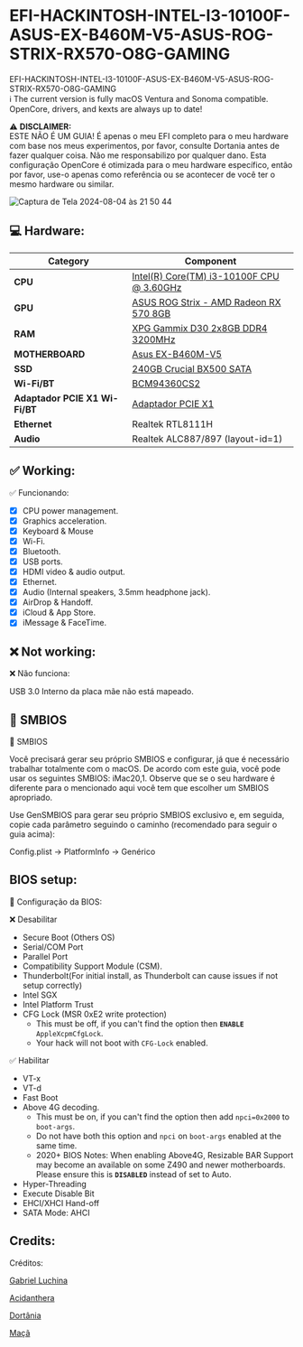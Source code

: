 # EFI-HACKINTOSH-INTEL-I3-10100F-ASUS-EX-B460M-V5-ASUS-ROG-STRIX-RX570-O8G-GAMING
EFI-HACKINTOSH-INTEL-I3-10100F-ASUS-EX-B460M-V5-ASUS-ROG-STRIX-RX570-O8G-GAMING
<br/>
ℹ️ The current version is fully macOS  Ventura and Sonoma compatible. OpenCore, drivers, and kexts are always up to date!

:warning: **DISCLAIMER:**
<br/>
 ESTE NÃO É UM GUIA!
É apenas o meu EFI completo para o meu hardware com base nos meus experimentos, por favor, consulte Dortania antes de fazer qualquer coisa. Não me responsabilizo por qualquer dano. Esta configuração OpenCore é otimizada para o meu hardware específico, então por favor, use-o apenas como referência ou se acontecer de você ter o mesmo hardware ou similar.


![Captura de Tela 2024-08-04 às 21 50 44](https://github.com/user-attachments/assets/fe7615de-facb-4c5a-a764-01d37a306435)



## :computer: Hardware:

| **Category** | **Component**                                                                    |
| ------------ | -------------------------------------------------------------------------------- |
| **CPU**      |  [Intel(R) Core(TM) i3-10100F CPU @ 3.60GHz](https://www.intel.com.br/content/www/br/pt/products/sku/203473/intel-core-i310100f-processor-6m-cache-up-to-4-30-ghz/specifications.html)                                      |
| **GPU**      |  [ASUS ROG Strix - AMD Radeon RX 570  8GB](https://www.asus.com/br/supportonly/rog-strix-rx570-o8g-gaming/helpdesk_manual/)                                          |
| **RAM**      |  [XPG Gammix D30 2x8GB DDR4 3200MHz](https://www.xpg.com/pt/xpg/588)                                                    |
| **MOTHERBOARD**  | [Asus EX-B460M-V5](https://www.asus.com/br/motherboards-components/motherboards/csm/ex-b460m-v5/) |
| **SSD**      | [240GB Crucial BX500 SATA](https://br.crucial.com/products/ssd/bx500-ssd)                                                       |
| **Wi-Fi/BT** | [BCM94360CS2](https://a.aliexpress.com/_mNf8gH6)                                                                 |
| **Adaptador PCIE X1 Wi-Fi/BT** | [Adaptador PCIE X1](https://a.aliexpress.com/_mrjIsRA)                                                                 |
| **Ethernet** | Realtek RTL8111H                                                                  |
| **Audio**    | Realtek ALC887/897 (layout-id=1)                                                    |


## :white_check_mark: Working:

✅ Funcionando:
- [x] CPU power management.
- [x] Graphics acceleration.
- [x] Keyboard & Mouse
- [x] Wi-Fi.
- [x] Bluetooth.
- [x] USB ports.
- [x] HDMI video & audio output.
- [x] Ethernet.
- [x] Audio (Internal speakers, 3.5mm headphone jack).
- [x] AirDrop & Handoff.
- [x] iCloud & App Store.
- [x] iMessage & FaceTime.

## :x: Not working:
             
❌ Não funciona:

USB 3.0 Interno da placa mãe não está mapeado.


## :closed_lock_with_key: SMBIOS


🔐 SMBIOS

Você precisará gerar seu próprio SMBIOS e configurar, já que é necessário trabalhar totalmente com o macOS. De acordo com este guia, você pode usar os seguintes SMBIOS: iMac20,1. Observe que se o seu hardware é diferente para o mencionado aqui você tem que escolher um SMBIOS apropriado.

Use GenSMBIOS para gerar seu próprio SMBIOS exclusivo e, em seguida, copie cada parâmetro seguindo o caminho (recomendado para seguir o guia acima):

Config.plist -> PlatformInfo -> Genérico

## BIOS setup:

🔐 Configuração da BIOS:

❌ Desabilitar
- Secure Boot (Others OS)
- Serial/COM Port
- Parallel Port
- Compatibility Support Module (CSM).
- Thunderbolt(For initial install, as Thunderbolt can cause issues if not setup correctly)
- Intel SGX
- Intel Platform Trust
- CFG Lock (MSR 0xE2 write protection)
	- This must be off, if you can't find the option then **`ENABLE`** `AppleXcpmCfgLock`. 
	- Your hack will not boot with `CFG-Lock` enabled.

✅ Habilitar
- VT-x
- VT-d
- Fast Boot
- Above 4G decoding. 
	- This must be on, if you can't find the option then add `npci=0x2000` to `boot-args`. 
	- Do not have both this option and `npci` on `boot-args` enabled at the same time.
	- 2020+ BIOS Notes: When enabling Above4G, Resizable BAR Support may become an available on some Z490 and newer motherboards. Please ensure this is **`DISABLED`** instead of set to Auto.
- Hyper-Threading
- Execute Disable Bit
- EHCI/XHCI Hand-off
- SATA Mode: AHCI

## Credits:

Créditos:

[Gabriel Luchina](https://www.youtube.com/c/GabrielLuchina)

[Acidanthera](https://github.com/acidanthera)

[Dortânia](https://dortania.github.io/getting-started/)

[Maçã](https://www.apple.com/)
